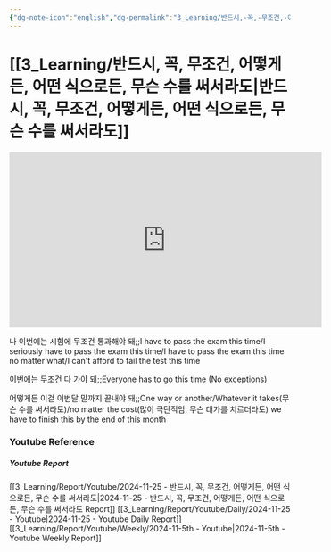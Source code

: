 ```yaml
---
{"dg-note-icon":"english","dg-permalink":"3_Learning/반드시,-꼭,-무조건,-어떻게든,-어떤-식으로든,-무슨-수를-써서라도","created-date":"2024-11-25 8:43:49 am","date":"2024-11-25","type":"youtube","tags":["youtube","english","flashcards"],"aliases":null,"youtuber":"빨모쌤","channelName":"라이브 아카데미","link":"https://www.youtube.com/watch?v=qlzG-9pq5jY","img":"https://img.youtube.com/vi/qlzG-9pq5jY/0.jpg","dg-publish":true,"permalink":"/3_Learning/반드시,-꼭,-무조건,-어떻게든,-어떤-식으로든,-무슨-수를-써서라도/","dgPassFrontmatter":true,"noteIcon":"english"}
---
```


# [[3_Learning/반드시, 꼭, 무조건, 어떻게든, 어떤 식으로든, 무슨 수를 써서라도\|반드시, 꼭, 무조건, 어떻게든, 어떤 식으로든, 무슨 수를 써서라도]]


<div class="container-root"><span></span></div><div><div class="container-root"><iframe width="560" height="315" src="https://www.youtube.com/embed/qlzG-9pq5jY" title="YouTube video player" frameborder="0" allow="accelerometer; autoplay; clipboard-write; encrypted-media; gyroscope; picture-in-picture; web-share" allowfullscreen=""></iframe></div></div>

나 이번에는 시험에 무조건 통과해야 돼;;I have to pass the exam this time/I seriously have to pass the exam this time/I have to pass the exam this time no matter what/I can't afford to fail the test this time
<!--SR:!2025-01-14,5,230-->
이번에는 무조건 다 가야 돼;;Everyone has to go this time (No exceptions)
<!--SR:!2025-01-09,3,230-->

어떻게든 이걸 이번달 말까지 끝내야 돼;;One way or another/Whatever it takes(무슨 수를 써서라도)/no matter the cost(많이 극단적임, 무슨 대가를 치르더라도) we have to finish this by the end of this month
<!--SR:!2025-01-10,5,250-->










### Youtube Reference
##### Youtube Report
[[3_Learning/Report/Youtube/2024-11-25 - 반드시, 꼭, 무조건, 어떻게든, 어떤 식으로든, 무슨 수를 써서라도\|2024-11-25 - 반드시, 꼭, 무조건, 어떻게든, 어떤 식으로든, 무슨 수를 써서라도 Report]]
[[3_Learning/Report/Youtube/Daily/2024-11-25 - Youtube\|2024-11-25 - Youtube Daily Report]]
[[3_Learning/Report/Youtube/Weekly/2024-11-5th - Youtube\|2024-11-5th - Youtube Weekly Report]]


